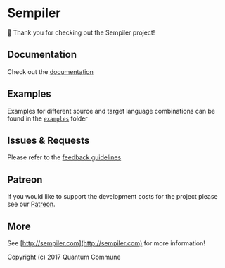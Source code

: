 # Sempiler

🤖 Thank you for checking out the Sempiler project!

## Documentation

Check out the [documentation](http://sempiler.com)

## Examples

Examples for different source and target language combinations can be found in the [`examples`](examples) folder

## Issues & Requests

Please refer to the [feedback guidelines](http://sempiler.com/latest#contributing)

## Patreon

If you would like to support the development costs for the project please see our [Patreon](http://patreon.com/sempiler).

## More

See [http://sempiler.com](http://sempiler.com) for more information!


Copyright (c) 2017 Quantum Commune